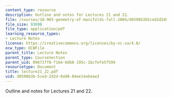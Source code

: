 ```yaml
---
content_type: resource
description: Outline and notes for Lectures 21 and 22.
file: /courses/18-965-geometry-of-manifolds-fall-2004/d0598b3b5ced2d2d0a9884ee14abeae3_lecture21_22.pdf
file_size: 93698
file_type: application/pdf
learning_resource_types:
- Lecture Notes
license: https://creativecommons.org/licenses/by-nc-sa/4.0/
ocw_type: OCWFile
parent_title: Lecture Notes
parent_type: CourseSection
parent_uid: 09671ff8-f164-6db8-195c-1bcfefe5f599
resourcetype: Document
title: lecture21_22.pdf
uid: d0598b3b-5ced-2d2d-0a98-84ee14abeae3
---
```

Outline and notes for Lectures 21 and 22.